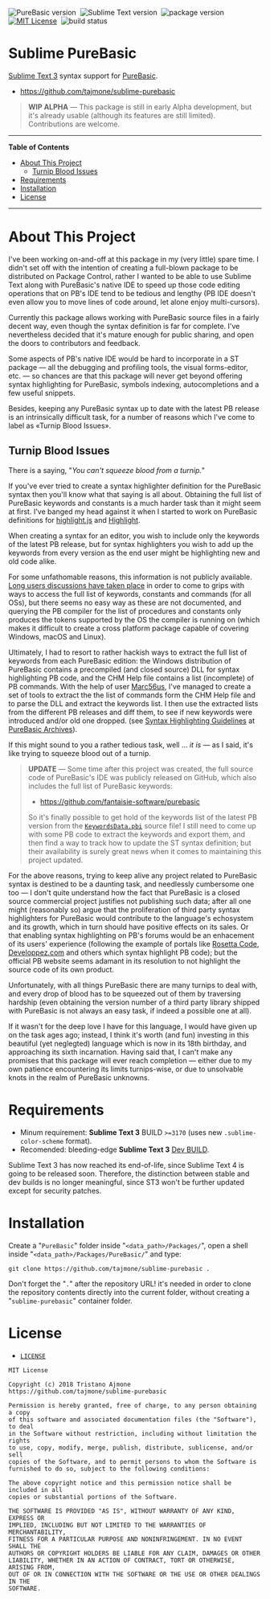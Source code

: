 ![PureBasic version][pb badge]&nbsp;
![Sublime Text version][st badge]&nbsp;
![package version][status badge]&nbsp;
[![MIT License][license badge]][LICENSE]&nbsp;
![build status][travis badge]

# Sublime PureBasic

[Sublime Text 3] syntax support for [PureBasic].

- https://github.com/tajmone/sublime-purebasic

> __WIP ALPHA__ — This package is still in early Alpha development, but it's already usable (although its features are still limited). Contributions are welcome.


-----

**Table of Contents**

<!-- MarkdownTOC autolink="true" bracket="round" autoanchor="false" lowercase="only_ascii" uri_encoding="true" levels="1,2,3" -->

- [About This Project](#about-this-project)
    - [Turnip Blood Issues](#turnip-blood-issues)
- [Requirements](#requirements)
- [Installation](#installation)
- [License](#license)

<!-- /MarkdownTOC -->

-----

# About This Project

I've been working on-and-off at this package in my (very little) spare time.
I didn't set off with the intention of creating a full-blown package to be distributed on Package Control, rather I wanted to be able to use Sublime Text along with PureBasic's native IDE to speed up those code editing operations that on PB's IDE tend to be tedious and lengthy (PB IDE doesn't even allow you to move lines of code around, let alone enjoy multi-cursors).

Currently this package allows working with PureBasic source files in a fairly decent way, even though the syntax definition is far for complete.
I've nevertheless decided that it's mature enough for public sharing, and open the doors to contributors and feedback.

Some aspects of PB's native IDE would be hard to incorporate in a ST package — all the debugging and profiling tools, the visual forms-editor, etc. — so chances are that this package will never get beyond offering syntax highlighting for PureBasic, symbols indexing, autocompletions and a few useful snippets.

Besides, keeping any PureBasic syntax up to date with the latest PB release is an intrinsically difficult task, for a number of reasons which I've come to label as «Turnip Blood Issues».


## Turnip Blood Issues

There is a saying, "_You can't squeeze blood from a turnip._"

If you've ever tried to create a syntax highlighter definition for the PureBasic syntax then you'll know what that saying is all about.
Obtaining the full list of PureBasic keywords and constants is a much harder task than it might seem at first.
I've banged my head against it when I started to work on PureBasic definitions for [highlight.js][PB HLjs] and [Highlight][PB HL].

When creating a syntax for an editor, you wish to include only the keywords of the latest PB release, but for syntax highlighters you wish to add up the keywords from every version as the end user might be highlighting new and old code alike.


For some unfathomable reasons, this information is not publicly available.
[Long users discussions have taken place] in order to come to grips with ways to access the full list of keywords, constants and commands (for all OSs), but there seems no easy way as these are not documented, and querying the PB compiler for the list of procedures and constants only produces the tokens supported by the OS the compiler is running on (which makes it difficult to create a cross platform package capable of covering Windows, macOS and Linux).

Ultimately, I had to resort to rather hackish ways to extract the full list of keywords from each PureBasic edition: the Windows distribution of PureBasic contains a precompiled (and closed source) DLL for syntax highlighting PB code, and the CHM Help file contains a list (incomplete) of PB commands.
With the help of user [Marc56us], I've managed to create a set of tools to extract the the list of commands form the CHM Help file and to parse the DLL and extract the keywords list.
I then use the extracted lists from the different PB releases and diff them, to see if new keywords were introduced and/or old one dropped. (see [Syntax Highlighting Guidelines] at [PureBasic Archives]).

If this might sound to you a rather tedious task, well ... _it is_ — as I said, it's like trying to squeeze blood out of a turnip.

> __UPDATE__ — Some time after this project was created, the full source code of PureBasic's IDE was publicly released on GitHub, which also includes the full list of PureBasic keywords:
>
> - https://github.com/fantaisie-software/purebasic
>
> So it's finally possible to get hold of the keywords list of the latest PB version from the [`KeywordsData.pbi`][KeywordsData.pbi] source file! I still need to come up with some PB code to extract the keywords and export them, and then find a way to track how to update the ST syntax definition; but their availability is surely great news when it comes to maintaining this project updated.

[KeywordsData.pbi]: https://github.com/fantaisie-software/purebasic/blob/devel/PureBasicIDE/KeywordsData.pbi

For the above reasons, trying to keep alive any project related to PureBasic syntax is destined to be a daunting task, and needlessly cumbersome one too — I don't quite understand how the fact that PureBasic is a closed source commercial project justifies not publishing such data; after all one might (reasonably so) argue that the proliferation of third party syntax highlighters for PureBasic would contribute to the language's echosystem and its growth, which in turn should have positive effects on its sales.
Or that enabling syntax highlighting on PB's forums would be an enhacement of its users' experience (following the example of portals like [Rosetta Code], [Developpez.com] and others which syntax highlight PB code); but the official PB website seems adamant in its resolution to not highlight the source code of its own product.

[Rosetta Code]: https://rosettacode.org/wiki/Category:PureBasic "Visit Rosetta Code"
[Developpez.com]: https://purebasic.developpez.com/ "Visit Developpez.com"

Unfortunately, with all things PureBasic there are many turnips to deal with, and every drop of blood has to be squeezed out of them by traversing hardship (even obtaining the version number of a third party library shipped with PureBasic is not always an easy task, if indeed a possible one at all).

If it wasn't for the deep love I have for this language, I would have given up on the task ages ago; instead, I think it's worth (and fun) investing in this beautiful (yet neglegted) language which is now in its 18th birthday, and approaching its sixth incarnation.
Having said that, I can't make any promises that this package will ever reach completion — either due to my own patience encountering its limits turnips-wise, or due to unsolvable knots in the realm of PureBasic unknowns.


# Requirements

- Minum requirement: __Sublime Text 3__ BUILD `>=3170` (uses new `.sublime-color-scheme` format).
- Recomended: bleeding-edge __Sublime Text 3__ [Dev BUILD][ST3 Dev Builds].

Sublime Text 3 has now reached its end-of-life, since Sublime Text 4 is going to be released soon. Therefore, the distinction between stable and dev builds is no longer meaningful, since ST3 won't be further updated except for security patches.


[ST3 Dev Builds]: https://www.sublimetext.com/3dev "Visit Sublime Text 3 Dev Builds page"
[ST3 Stable Builds]: https://www.sublimetext.com/3 "Visit Sublime Text 3 Stable Builds page"

# Installation

Create a "`PureBasic`" folder inside "`<data_path>/Packages/`", open a shell inside "`<data_path>/Packages/PureBasic/`" and type:

```
git clone https://github.com/tajmone/sublime-purebasic .
```

Don't forget the "`.`" after the repository URL! it's needed in order to clone the repository contents directly into the current folder, without creating a "`sublime-purebasic`" container folder.


# License

- [`LICENSE`](./LICENSE)

```
MIT License

Copyright (c) 2018 Tristano Ajmone
https://github.com/tajmone/sublime-purebasic

Permission is hereby granted, free of charge, to any person obtaining a copy
of this software and associated documentation files (the "Software"), to deal
in the Software without restriction, including without limitation the rights
to use, copy, modify, merge, publish, distribute, sublicense, and/or sell
copies of the Software, and to permit persons to whom the Software is
furnished to do so, subject to the following conditions:

The above copyright notice and this permission notice shall be included in all
copies or substantial portions of the Software.

THE SOFTWARE IS PROVIDED "AS IS", WITHOUT WARRANTY OF ANY KIND, EXPRESS OR
IMPLIED, INCLUDING BUT NOT LIMITED TO THE WARRANTIES OF MERCHANTABILITY,
FITNESS FOR A PARTICULAR PURPOSE AND NONINFRINGEMENT. IN NO EVENT SHALL THE
AUTHORS OR COPYRIGHT HOLDERS BE LIABLE FOR ANY CLAIM, DAMAGES OR OTHER
LIABILITY, WHETHER IN AN ACTION OF CONTRACT, TORT OR OTHERWISE, ARISING FROM,
OUT OF OR IN CONNECTION WITH THE SOFTWARE OR THE USE OR OTHER DEALINGS IN THE
SOFTWARE.
```

<!-----------------------------------------------------------------------------
                               REFERENCE LINKS
------------------------------------------------------------------------------>

[Sublime Text 3]: https://www.sublimetext.com/ "Visit Sublime Text website"
[Package Control]: https://packagecontrol.io/

[PureBasic]: https://www.purebasic.com/ "Visit PureBasic website"
[PureBasic on Wikipedia]: https://en.wikipedia.org/wiki/PureBasic

[PureBasic Archives]: https://github.com/tajmone/purebasic-archives

<!-- PB Forum Links -->

[Long users discussions have taken place]: https://www.purebasic.fr/english/viewtopic.php?&p=506269 "View PB Forum thread 'Need The Full List of PureBASIC Keywords'"

<!-- PB Syntax Highlighting -->

[PB HLjs]: https://github.com/highlightjs/highlight.js/blob/master/src/languages/purebasic.js "View the PureBasic syntax for highlight.js"
[PB HL]: https://gitlab.com/saalen/highlight/blob/master/langDefs/purebasic.lang "View the PureBasic syntax for Highlight"

[Marc56us]: https://www.purebasic.fr/english/memberlist.php?mode=viewprofile&u=11155

[Syntax Highlighting Guidelines]: https://github.com/tajmone/purebasic-archives/tree/master/syntax-highlighting/guidelines

<!-- badges -->

[license badge]: https://img.shields.io/badge/license-MIT-00b5da.svg
[status badge]: https://img.shields.io/badge/status-alpha-orange "Sublime PureBasic progress status"
[travis badge]: https://travis-ci.com/tajmone/sublime-purebasic.svg?branch=master "Travis CI Build Status for EditorConfig Validation"
[pb badge]: https://img.shields.io/badge/PureBasic-5.73-brightgreen "PureBasic version"
[st badge]: https://img.shields.io/badge/Sublime%20Text-3210-brightgreen "Sublime Text version"

<!-- project files -->

[LICENSE]: ./LICENSE "View License file"
[validate.sh]: ./validate.sh "View script source"

<!-- EOF -->
